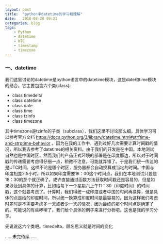 ```yaml
---
layout: post
title:  "python中datetime的学习和理解"
date:   2018-08-20 09:21
categories: blog
tags:
    - Python
    - datetime
    - UTC
    - timestamp
    - timezone
---
```


### 一、datetime

我们这里讨论的datetime是python语言中的datetime模块，这是date和time模块的结合。它主要包含六个类(class):
* class timedelta
* class datetime
* class date
* class time
* class tzinfo
* class timezone

其中timezone是tzinfo的子类（subclass），我们这里不讨论那么细，具体学习可以参考官方文档 https://docs.python.org/3/library/datetime.html#strftime-and-strptime-behavior 。因为在我的工作中，遇到过好几次需要计算时间戳的情况，所以我去参考了datetime的相关资料。由于我们的开发是在中国，本地测试自然也是中国时区，然而我们的产品正式环境的部署是在印度那边，所以对于时间戳的传递需要考虑得仔细一点，稍微不注意，可能就弄错了。于是我们统一传达的是UTC时间，这样不论是哪个时区，服务器都会自动换算成当地的时间。中国与印度相差2.5小时，所以如果印度需要16：00这个时间点，我们在本地测试只要是18：30的那个就正确了。或许直接通过函数方法获取时间戳还是容易的，但是如果涉及到具体的计算，比如给每下一个星期六上午11：30（印度时间）的时间戳，这个就要考虑了。计算时，我们得统一成印度或者中国的时间再换算，但是具体的点是给的印度时间，所以统一换算成印度时间是最容易的，因为这样我们考虑时差时是不需要考虑多一天或者少一天的情况，因为最终的那个时间点是确定了的。可能说的有些啰嗦了，我们给个具体的例子来进行分析吧。这也是我的学习分享。

先说说这六个类吧。timedelta，顾名思义就是时间的变化

……未完待续……
